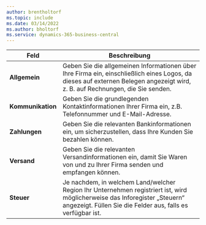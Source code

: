 ```yaml
---
author: brentholtorf
ms.topic: include
ms.date: 03/14/2022
ms.author: bholtorf
ms.service: dynamics-365-business-central
---
```

|Feld|Beschreibung|  
|-------------|---------------------------------------|  
|**Allgemein**|Geben Sie die allgemeinen Informationen über Ihre Firma ein, einschließlich eines Logos, da dieses auf externen Belegen angezeigt wird, z. B. auf Rechnungen, die Sie senden. |  
|**Kommunikation**|Geben Sie die grundlegenden Kontaktinformationen Ihrer Firma ein, z.B. Telefonnummer und E-Mail-Adresse.|  
|**Zahlungen**| Geben Sie die relevanten Bankinformationen ein, um sicherzustellen, dass Ihre Kunden Sie bezahlen können.|  
|**Versand**|Geben Sie die relevanten Versandinformationen ein, damit Sie Waren von und zu Ihrer Firma senden und empfangen können.|  
|**Steuer**|Je nachdem, in welchem Land/welcher Region Ihr Unternehmen registriert ist, wird möglicherweise das Inforegister „Steuern“ angezeigt. Füllen Sie die Felder aus, falls es verfügbar ist.|  
